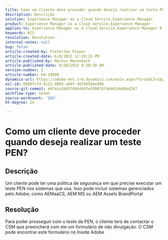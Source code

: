 ```yaml
---
title: Como um cliente deve proceder quando deseja realizar um teste PEN?
description: Descrição
solution: Experience Manager as a Cloud Service,Experience Manager
product: Experience Manager as a Cloud Service,Experience Manager
applies-to: Experience Manager as a Cloud Service,Experience Manager 6.5
keywords: KCS
resolution: Resolution
internal-notes: null
bug: false
article-created-by: PieterJan Pieper
article-created-date: 6/8/2022 12:19:33 PM
article-published-by: Markus Marenbach
article-published-date: 6/20/2022 8:28:30 AM
version-number: 1
article-number: KA-19808
dynamics-url: https://adobe-ent.crm.dynamics.com/main.aspx?forceUCI=1&pagetype=entityrecord&etn=knowledgearticle&id=4e30cf3f-25e7-ec11-bb3c-000d3a3bdca6
exl-id: 0909fcfd-4112-4803-a89f-46f9658eed08
source-git-commit: e8f4ca2dd578944d4fe399074fab461de88ad247
workflow-type: tm+mt
source-wordcount: '103'
ht-degree: 2%

---
```


# Como um cliente deve proceder quando deseja realizar um teste PEN?

## Descrição


Um cliente pode ter uma política de segurança em que precise executar um teste PEN nos sistemas que usa.
Isso pode incluir sistemas gerenciados pelo Adobe, como AEMaaCS, AEM MS ou AEM Assets BrandPortal


## Resolução


Para poder prosseguir com o teste da PEN, o cliente terá de contactar o CSM que preencherá com ele um formulário de não divulgação.
O CSM pode encontrar este formulário no Inside Adobe
